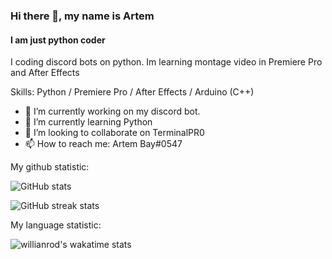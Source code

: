 ### Hi there 👋, my name is Artem
#### I am just python coder
I coding discord bots on python. Im learning montage video in Premiere Pro and After Effects

Skills: Python / Premiere Pro / After Effects / Arduino (C++)

- 🔭 I’m currently working on my discord bot. 
- 🌱 I’m currently learning Python 
- 👯 I’m looking to collaborate on TerminalPR0 
- 📫 How to reach me: Artem Bay#0547 

My github statistic:

![GitHub stats](https://github-readme-stats.vercel.app/api?username=Artembay&show_icons=true&theme=tokyonight)  

![GitHub streak stats](https://github-readme-streak-stats.herokuapp.com/?user=Artembay&theme=tokyonight)  

My language statistic:

![willianrod's wakatime stats](https://github-readme-stats.vercel.app/api/wakatime?username=Artembay&theme=tokyonight)
